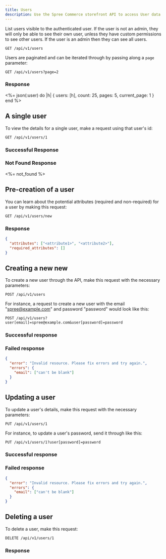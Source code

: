 ```yaml
---
title: Users
description: Use the Spree Commerce storefront API to access User data.
---
```


List users visible to the authenticated user. If the user is not an admin,
they will only be able to see their own user, unless they have custom
permissions to see other users. If the user is an admin then they can see all
users.

```text
GET /api/v1/users
```

Users are paginated and can be iterated through by passing along a `page`
parameter:

```text
GET /api/v1/users?page=2
```

### Response

<status code="200"></status>
<%= json(:user) do |h|
    { users: [h], count: 25, pages: 5, current_page: 1 }
end %>

## A single user

To view the details for a single user, make a request using that user\'s
id:

```text
GET /api/v1/users/1
```

### Successful Response

<status code="200"></status>
<json sample="user"></json>

### Not Found Response

<%= not_found %>

## Pre-creation of a user

You can learn about the potential attributes (required and non-required) for a
user by making this request:

```text
GET /api/v1/users/new
```

### Response

<status code="200"></status>
```json
{
  "attributes": ["<attribute1>", "<attribute2>"],
  "required_attributes": []
}
```

## Creating a new new

<alert type="admin_only"></alert>

To create a new user through the API, make this request with the necessary
parameters:

```text
POST /api/v1/users
```

For instance, a request to create a new user with the email
\"spree@example.com\" and password \"password\" would look like this:

```text
POST /api/v1/users?user[email]=spree@example.com&user[password]=password
```

### Successful response

<status code="201"></status>

### Failed response

<status code="422"></status>
```json
{
  "error": "Invalid resource. Please fix errors and try again.",
  "errors": {
    "email": ["can't be blank"]
  }
}
```

## Updating a user

<alert type="admin_only"></alert>

To update a user\'s details, make this request with the necessary parameters:

```text
PUT /api/v1/users/1
```

For instance, to update a user\'s password, send it through like this:

```text
PUT /api/v1/users/1?user[password]=password
```

### Successful response

<status code="201"></status>

### Failed response

<status code="422"></status>
```json
{
  "error": "Invalid resource. Please fix errors and try again.",
  "errors": {
    "email": ["can't be blank"]
  }
}
```

## Deleting a user

<alert type="admin_only"></alert>

To delete a user, make this request:

```text
DELETE /api/v1/users/1
```

### Response

<status code="204"></status>

